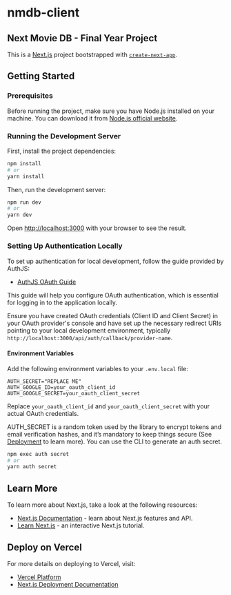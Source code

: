 # nmdb-client

## Next Movie DB - Final Year Project

This is a [Next.js](https://nextjs.org/) project bootstrapped with [`create-next-app`](https://github.com/vercel/next.js/tree/canary/packages/create-next-app).

## Getting Started

### Prerequisites

Before running the project, make sure you have Node.js installed on your machine. You can download it from [Node.js official website](https://nodejs.org/).

### Running the Development Server

First, install the project dependencies:

```bash
npm install
# or
yarn install
```

Then, run the development server:

```bash
npm run dev
# or
yarn dev
```

Open [http://localhost:3000](http://localhost:3000) with your browser to see the result.

### Setting Up Authentication Locally

To set up authentication for local development, follow the guide provided by AuthJS:

- [AuthJS OAuth Guide](https://authjs.dev/getting-started/authentication/oauth)

This guide will help you configure OAuth authentication, which is essential for logging in to the application locally.

Ensure you have created OAuth credentials (Client ID and Client Secret) in your OAuth provider's console and have set up the necessary redirect URIs pointing to your local development environment, typically `http://localhost:3000/api/auth/callback/provider-name`.

#### Environment Variables

Add the following environment variables to your `.env.local` file:

```plaintext
AUTH_SECRET="REPLACE ME"
AUTH_GOOGLE_ID=your_oauth_client_id
AUTH_GOOGLE_SECRET=your_oauth_client_secret
```

Replace `your_oauth_client_id` and `your_oauth_client_secret` with your actual OAuth credentials.

AUTH_SECRET is a random token used by the library to encrypt tokens and email verification hashes, and it’s mandatory to keep things secure (See [Deployment](https://authjs.dev/getting-started/deployment) to learn more). You can use the CLI to generate an auth secret.

```bash
npm exec auth secret
# or
yarn auth secret
```

## Learn More

To learn more about Next.js, take a look at the following resources:

- [Next.js Documentation](https://nextjs.org/docs) - learn about Next.js features and API.
- [Learn Next.js](https://nextjs.org/learn) - an interactive Next.js tutorial.

## Deploy on Vercel

For more details on deploying to Vercel, visit:

- [Vercel Platform](https://vercel.com/new?utm_medium=default-template&filter=next.js&utm_source=create-next-app&utm_campaign=create-next-app-readme)
- [Next.js Deployment Documentation](https://nextjs.org/docs/deployment)
